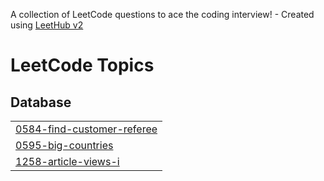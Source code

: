 A collection of LeetCode questions to ace the coding interview! - Created using [LeetHub v2](https://github.com/arunbhardwaj/LeetHub-2.0)
<!---LeetCode Topics Start-->
# LeetCode Topics
## Database
|  |
| ------- |
| [0584-find-customer-referee](https://github.com/hassan2942/SQL-50-/tree/master/0584-find-customer-referee) |
| [0595-big-countries](https://github.com/hassan2942/SQL-50-/tree/master/0595-big-countries) |
| [1258-article-views-i](https://github.com/hassan2942/SQL-50-/tree/master/1258-article-views-i) |
<!---LeetCode Topics End-->